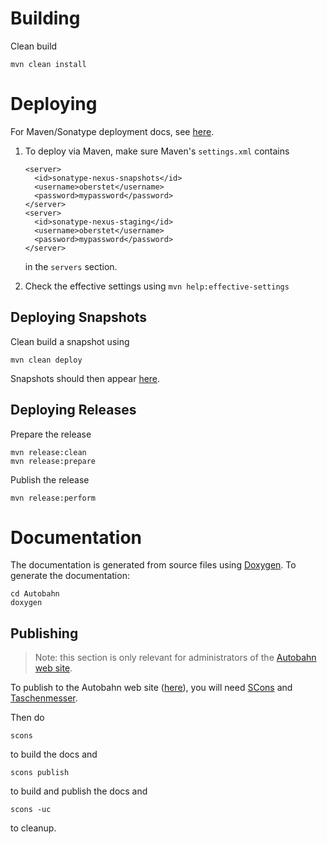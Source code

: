 # Building

Clean build

	mvn clean install

# Deploying

For Maven/Sonatype deployment docs, see [here](https://docs.sonatype.org/display/Repository/Sonatype+OSS+Maven+Repository+Usage+Guide).

 1. To deploy via Maven, make sure Maven's `settings.xml` contains

	    <server>
	      <id>sonatype-nexus-snapshots</id>
	      <username>oberstet</username>
	      <password>mypassword</password>
	    </server>
	    <server>
	      <id>sonatype-nexus-staging</id>
	      <username>oberstet</username>
	      <password>mypassword</password>
	    </server>
	
    in the `servers` section.

 2. Check the effective settings using `mvn help:effective-settings`

## Deploying Snapshots

Clean build a snapshot using

	mvn clean deploy

Snapshots should then appear [here](https://oss.sonatype.org/content/repositories/snapshots/de/tavendo/autobahn-android/).

## Deploying Releases

Prepare the release

	mvn release:clean
	mvn release:prepare
	
Publish the release

	mvn release:perform

# Documentation

The documentation is generated from source files using [Doxygen](http://www.stack.nl/~dimitri/doxygen/). To generate the documentation:

	cd Autobahn
	doxygen

## Publishing

> Note: this section is only relevant for administrators of the [Autobahn web site](http://autobahn.ws/).

To publish to the Autobahn web site ([here](http://autobahn.ws/android/reference/)), you will need [SCons](http://scons.org/) and [Taschenmesser](https://pypi.python.org/pypi/taschenmesser).

Then do

	scons

to build the docs and

	scons publish

to build and publish the docs and

	scons -uc

to cleanup.
